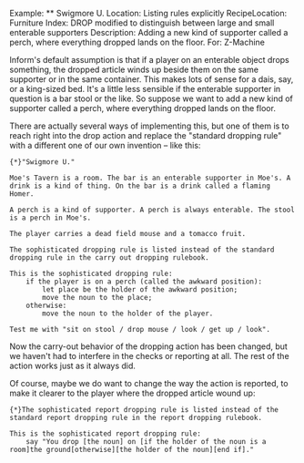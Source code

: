 Example: ** Swigmore U.
Location: Listing rules explicitly
RecipeLocation: Furniture
Index: DROP modified to distinguish between large and small enterable supporters
Description: Adding a new kind of supporter called a perch, where everything dropped lands on the floor.
For: Z-Machine

  
Inform's default assumption is that if a player on an enterable object drops something, the dropped article winds up beside them on the same supporter or in the same container. This makes lots of sense for a dais, say, or a king-sized bed. It's a little less sensible if the enterable supporter in question is a bar stool or the like. So suppose we want to add a new kind of supporter called a perch, where everything dropped lands on the floor.

  
There are actually several ways of implementing this, but one of them is to reach right into the drop action and replace the "standard dropping rule" with a different one of our own invention – like this:

  

``` inform7
{*}"Swigmore U."

Moe's Tavern is a room. The bar is an enterable supporter in Moe's. A drink is a kind of thing. On the bar is a drink called a flaming Homer.

A perch is a kind of supporter. A perch is always enterable. The stool is a perch in Moe's.

The player carries a dead field mouse and a tomacco fruit.

The sophisticated dropping rule is listed instead of the standard dropping rule in the carry out dropping rulebook.

This is the sophisticated dropping rule:
	if the player is on a perch (called the awkward position):
		let place be the holder of the awkward position;
		move the noun to the place;
	otherwise:
		move the noun to the holder of the player.

Test me with "sit on stool / drop mouse / look / get up / look".
```

  
Now the carry-out behavior of the dropping action has been changed, but we haven't had to interfere in the checks or reporting at all. The rest of the action works just as it always did.

  
Of course, maybe we do want to change the way the action is reported, to make it clearer to the player where the dropped article wound up:

  

``` inform7
{*}The sophisticated report dropping rule is listed instead of the standard report dropping rule in the report dropping rulebook.

This is the sophisticated report dropping rule:
	say "You drop [the noun] on [if the holder of the noun is a room]the ground[otherwise][the holder of the noun][end if]."
```

